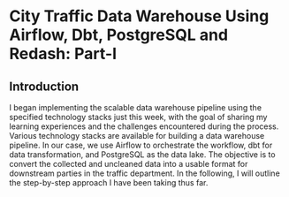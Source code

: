 # City Traffic Data Warehouse Using Airflow, Dbt, PostgreSQL and Redash: Part-I
## Introduction

I began implementing the scalable data warehouse pipeline using the specified technology stacks just this week, with the goal of sharing my learning experiences and the challenges encountered during the process.
Various technology stacks are available for building a data warehouse pipeline. In our case, we use Airflow to orchestrate the workflow, dbt for data transformation, and PostgreSQL as the data lake. The objective is to convert the collected and uncleaned data into a usable format for downstream parties in the traffic department. In the following, I will outline the step-by-step approach I have been taking thus far.

